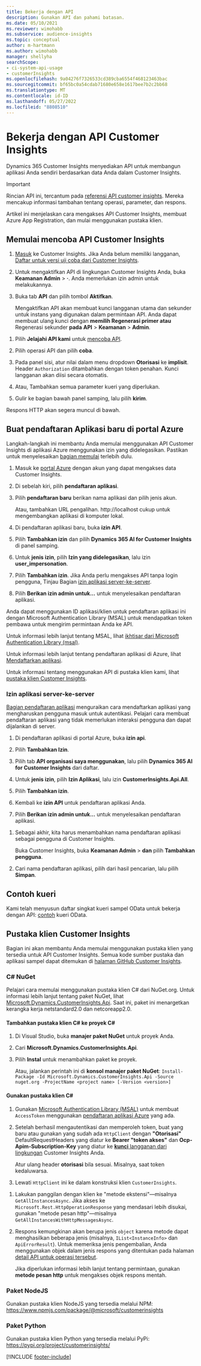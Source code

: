 ```yaml
---
title: Bekerja dengan API
description: Gunakan API dan pahami batasan.
ms.date: 05/10/2021
ms.reviewer: wimohabb
ms.subservice: audience-insights
ms.topic: conceptual
author: m-hartmann
ms.author: wimohabb
manager: shellyha
searchScope:
- ci-system-api-usage
- customerInsights
ms.openlocfilehash: 9a04276f7326533cd389cba6554f468123463bac
ms.sourcegitcommit: bf65bc0a54cdab71680e658e1617bee7b2c2bb68
ms.translationtype: MT
ms.contentlocale: id-ID
ms.lasthandoff: 05/27/2022
ms.locfileid: "8808510"
---
```

# <a name="work-with-customer-insights-apis"></a>Bekerja dengan API Customer Insights

Dynamics 365 Customer Insights menyediakan API untuk membangun aplikasi Anda sendiri berdasarkan data Anda dalam Customer Insights.

> [!IMPORTANT]
> Rincian API ini, tercantum pada [referensi API customer insights](https://developer.ci.ai.dynamics.com/api-details#api=CustomerInsights). Mereka mencakup informasi tambahan tentang operasi, parameter, dan respons.

Artikel ini menjelaskan cara mengakses API Customer Insights, membuat Azure App Registration, dan mulai menggunakan pustaka klien.

## <a name="get-started-trying-the-customer-insights-apis"></a>Memulai mencoba API Customer Insights

1. [Masuk](https://home.ci.ai.dynamics.com) ke Customer Insights. Jika Anda belum memiliki langganan, [Daftar untuk versi uji coba dari Customer Insights](https://aka.ms/tryci).

1. Untuk mengaktifkan API di lingkungan Customer Insights Anda, buka **Keamanan Admin** > **·**. Anda memerlukan izin admin untuk melakukannya.

1. Buka tab **API** dan pilih tombol **Aktifkan**.    
 
   Mengaktifkan API akan membuat kunci langganan utama dan sekunder untuk instans yang digunakan dalam permintaan API. Anda dapat membuat ulang kunci dengan **memilih Regenerasi primer atau** Regenerasi sekunder **pada** **API** > **Keamanan** > **Admin**.

<!--  :::image type="content" source="media/enable-apis.gif" alt-text="Enable Customer Insights APIs."::: -->

1. Pilih **Jelajahi API kami** untuk [mencoba API](https://developer.ci.ai.dynamics.com/api-details#api=CustomerInsights&operation=Get-all-instances).

1. Pilih operasi API dan pilih **coba**.

1. Pada panel sisi, atur nilai dalam menu dropdown **Otorisasi** ke **implisit**. Header `Authorization` ditambahkan dengan token penahan. Kunci langganan akan diisi secara otomatis.
  
1. Atau, Tambahkan semua parameter kueri yang diperlukan.

1. Gulir ke bagian bawah panel samping, lalu pilih **kirim**.

Respons HTTP akan segera muncul di bawah.

<!--   :::image type="content" source="media/try-apis.gif" alt-text="How to test the APIs."::: -->

## <a name="create-a-new-app-registration-in-the-azure-portal"></a>Buat pendaftaran Aplikasi baru di portal Azure

Langkah-langkah ini membantu Anda memulai menggunakan API Customer Insights di aplikasi Azure menggunakan izin yang didelegasikan. Pastikan untuk menyelesaikan [bagian memulai](#get-started-trying-the-customer-insights-apis) terlebih dulu.

1. Masuk ke [portal Azure](https://portal.azure.com) dengan akun yang dapat mengakses data Customer Insights.

1. Di sebelah kiri, pilih **pendaftaran aplikasi**.

1. Pilih **pendaftaran baru** berikan nama aplikasi dan pilih jenis akun.

   Atau, tambahkan URL pengalihan. http://localhost cukup untuk mengembangkan aplikasi di komputer lokal.

1. Di pendaftaran aplikasi baru, buka **izin API**.

1. Pilih **Tambahkan izin** dan pilih **Dynamics 365 AI for Customer Insights** di panel samping.

1. Untuk **jenis izin**, pilih **Izin yang didelegasikan**, lalu izin **user_impersonation**.

1. Pilih **Tambahkan izin**. Jika Anda perlu mengakses API tanpa login pengguna, Tinjau Bagian [izin aplikasi server-ke-server](#server-to-server-application-permissions).

1. Pilih **Berikan izin admin untuk...** untuk menyelesaikan pendaftaran aplikasi.

Anda dapat menggunakan ID aplikasi/klien untuk pendaftaran aplikasi ini dengan Microsoft Authentication Library (MSAL) untuk mendapatkan token pembawa untuk mengirim permintaan Anda ke API.

<!-- :::image type="content" source="media/grant-admin-consent.gif" alt-text="How to grant admin consent."::: -->

Untuk informasi lebih lanjut tentang MSAL, lihat [ikhtisar dari Microsoft Authentication Library (msal)](/azure/active-directory/develop/msal-overview).

Untuk informasi lebih lanjut tentang pendaftaran aplikasi di Azure, lihat [Mendaftarkan aplikasi](/graph/auth-register-app-v2).

Untuk informasi tentang menggunakan API di pustaka klien kami, lihat [pustaka klien Customer Insights](#customer-insights-client-libraries).

### <a name="server-to-server-application-permissions"></a>Izin aplikasi server-ke-server

[Bagian pendaftaran aplikasi](#create-a-new-app-registration-in-the-azure-portal) menguraikan cara mendaftarkan aplikasi yang mengharuskan pengguna masuk untuk autentikasi. Pelajari cara membuat pendaftaran aplikasi yang tidak memerlukan interaksi pengguna dan dapat dijalankan di server.

1. Di pendaftaran aplikasi di portal Azure, buka **izin api**.

1. Pilih **Tambahkan Izin**. 

1. Pilih tab **API organisasi saya menggunakan**, lalu pilih **Dynamics 365 AI for Customer Insights** dari daftar. 

1. Untuk **jenis izin**, pilih **Izin Aplikasi**, lalu izin **CustomerInsights.Api.All**.

1. Pilih **Tambahkan izin**.

1. Kembali ke **izin API** untuk pendaftaran aplikasi Anda.

1. Pilih **Berikan izin admin untuk...** untuk menyelesaikan pendaftaran aplikasi.

 <!--  :::image type="content" source="media/grant-admin-consent.gif" alt-text="How to grant admin consent."::: -->

1. Sebagai akhir, kita harus menambahkan nama pendaftaran aplikasi sebagai pengguna di Customer Insights.  
   
   Buka Customer Insights, buka **Keamanan Admin** > **dan** pilih **Tambahkan pengguna**.

1. Cari nama pendaftaran aplikasi, pilih dari hasil pencarian, lalu pilih **Simpan**.

## <a name="sample-queries"></a>Contoh kueri

Kami telah menyusun daftar singkat kueri sampel OData untuk bekerja dengan API: [contoh](odata-examples.md) kueri OData.

## <a name="customer-insights-client-libraries"></a>Pustaka klien Customer Insights

Bagian ini akan membantu Anda memulai menggunakan pustaka klien yang tersedia untuk API Customer Insights. Semua kode sumber pustaka dan aplikasi sampel dapat ditemukan di [halaman GitHub Customer Insights](https://github.com/microsoft/Dynamics365-CustomerInsights-Client-Libraries). 

### <a name="c-nuget"></a>C# NuGet

Pelajari cara memulai menggunakan pustaka klien C# dari NuGet.org. Untuk informasi lebih lanjut tentang paket NuGet, lihat [Microsoft.Dynamics.CustomerInsights.Api](https://www.nuget.org/packages/Microsoft.Dynamics.CustomerInsights.Api/). Saat ini, paket ini menargetkan kerangka kerja netstandard2.0 dan netcoreapp2.0.

#### <a name="add-the-c-client-library-to-a-c-project"></a>Tambahkan pustaka klien C# ke proyek C#

1. Di Visual Studio, buka **manajer paket NuGet** untuk proyek Anda.

1. Cari **Microsoft.Dynamics.CustomerInsights.Api**.

1. Pilih **Instal** untuk menambahkan paket ke proyek.
 
   Atau, jalankan perintah ini di **konsol manajer paket NuGet**: `Install-Package -Id Microsoft.Dynamics.CustomerInsights.Api -Source nuget.org -ProjectName <project name> [-Version <version>]`

 <!--  :::image type="content" source="media/visual-studio-nuget-package.gif" alt-text="Add NuGet package to Visual Studio project."::: -->

#### <a name="use-the-c-client-library"></a>Gunakan pustaka klien C#

1. Gunakan [Microsoft Authentication Library (MSAL)](/azure/active-directory/develop/msal-overview) untuk membuat `AccessToken` menggunakan [pendaftaran aplikasi Azure](#create-a-new-app-registration-in-the-azure-portal) yang ada.

1. Setelah berhasil mengautentikasi dan memperoleh token, buat yang baru atau gunakan yang sudah ada `HttpClient` dengan **"Otorisasi"** DefaultRequestHeaders yang diatur ke **Bearer "token akses"** dan **Ocp-Apim-Subscription-Key** yang diatur ke [**kunci** langganan dari lingkungan](#get-started-trying-the-customer-insights-apis) Customer Insights Anda.   
 
   Atur ulang header **otorisasi** bila sesuai. Misalnya, saat token kedaluwarsa.

1. Lewati `HttpClient` ini ke dalam konstruksi klien `CustomerInsights`.

<!--   :::image type="content" source="media/httpclient-sample.png" alt-text="Sample of httpclient."::: -->

1. Lakukan panggilan dengan klien ke "metode ekstensi"—misalnya `GetAllInstancesAsync`. Jika akses ke `Microsoft.Rest.HttpOperationResponse` yang mendasari lebih disukai, gunakan "metode pesan http"—misalnya `GetAllInstancesWithHttpMessagesAsync`.

1. Respons kemungkinan akan berupa jenis `object` karena metode dapat menghasilkan beberapa jenis (misalnya, `IList<InstanceInfo>` dan `ApiErrorResult`). Untuk memeriksa jenis pengembalian, Anda menggunakan objek dalam jenis respons yang ditentukan pada halaman [detail API untuk operasi tersebut](https://developer.ci.ai.dynamics.com/api-details#api=CustomerInsights).    
   
   Jika diperlukan informasi lebih lanjut tentang permintaan, gunakan **metode pesan http** untuk mengakses objek respons mentah.

### <a name="nodejs-package"></a>Paket NodeJS

Gunakan pustaka klien NodeJS yang tersedia melalui NPM: https://www.npmjs.com/package/@microsoft/customerinsights

### <a name="python-package"></a>Paket Python

Gunakan pustaka klien Python yang tersedia melalui PyPi: https://pypi.org/project/customerinsights/

[!INCLUDE [footer-include](includes/footer-banner.md)]
